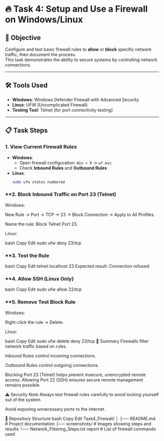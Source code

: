 # 🔥 Task 4: Setup and Use a Firewall on Windows/Linux

## 📌 Objective
Configure and test basic firewall rules to **allow** or **block** specific network traffic, then document the process.  
This task demonstrates the ability to secure systems by controlling network connections.

---

## 🛠 Tools Used
- **Windows**: Windows Defender Firewall with Advanced Security  
- **Linux**: UFW (Uncomplicated Firewall)  
- **Testing Tool**: Telnet (for port connectivity testing)

---

## 📋 Task Steps

### **1. View Current Firewall Rules**
- **Windows**:  
  - Open firewall configuration: `Win + R` → `wf.msc`
  - Check **Inbound Rules** and **Outbound Rules**
- **Linux**:
  ```bash
  sudo ufw status numbered
### **2. Block Inbound Traffic on Port 23 (Telnet)
Windows:

New Rule → Port → TCP → 23 → Block Connection → Apply to All Profiles.

Name the rule: Block Telnet Port 23.

Linux:

bash
Copy
Edit
sudo ufw deny 23/tcp
### **3. Test the Rule
bash
Copy
Edit
telnet localhost 23
Expected result: Connection refused.
### **4. Allow SSH (Linux Only)
bash
Copy
Edit
sudo ufw allow 22/tcp
### **5. Remove Test Block Rule
Windows:

Right-click the rule → Delete.

Linux:

bash
Copy
Edit
sudo ufw delete deny 23/tcp
📜 Summary
Firewalls filter network traffic based on rules.

Inbound Rules control incoming connections.

Outbound Rules control outgoing connections.

Blocking Port 23 (Telnet) helps prevent insecure, unencrypted remote access.
Allowing Port 22 (SSH) ensures secure remote management remains possible.

⚠️ Security Note
Always test firewall rules carefully to avoid locking yourself out of the system.

Avoid exposing unnecessary ports to the internet.

📂 Repository Structure
bash
Copy
Edit
Task4_Firewall/
│
├── README.md   # Project documentation
├── screenshots/ # Images showing steps and results
└── Network_Flitering_Steps.txt report # List of firewall commands used
